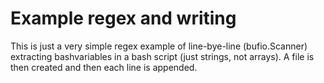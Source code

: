 # Example regex and writing

This is just a very simple regex example of line-bye-line (bufio.Scanner) extracting bashvariables in a bash script (just strings, not arrays). A file is then created and then each line is appended.

